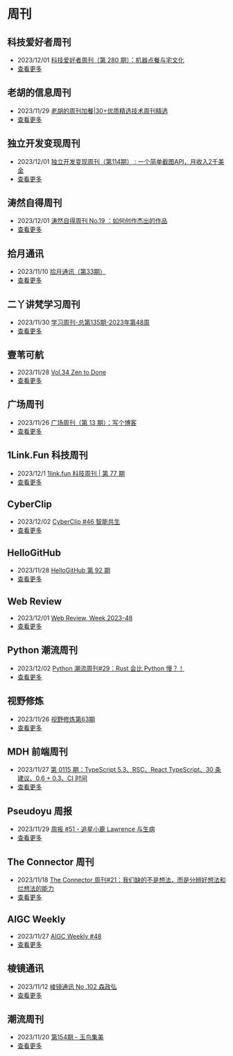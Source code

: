 # 周刊

## 科技爱好者周刊
- 2023/12/01 [科技爱好者周刊（第 280 期）：机器点餐与宅文化](http://www.ruanyifeng.com/blog/2023/12/weekly-issue-280.html)
- [查看更多](channels/科技爱好者周刊.md)

## 老胡的信息周刊
- 2023/11/29 [老胡的周刊加餐|30+优质精选技术周刊精选](https://mp.weixin.qq.com/s/lW0Uz224MkURjM7Pru8soA)
- [查看更多](channels/老胡的信息周刊.md)

## 独立开发变现周刊
- 2023/12/01 [独立开发变现周刊（第114期） : 一个简单截图API，月收入2千美金](https://www.ezindie.com/weekly/issue-114)
- [查看更多](channels/独立开发变现周刊.md)

## 涛然自得周刊
- 2023/12/01 [涛然自得周刊 No.19 ：如何创作杰出的作品](http://heyitao.com/post/beyond-code-weekly-019)
- [查看更多](channels/涛然自得周刊.md)

## 拾月通讯
- 2023/11/10 [拾月通讯（第33期）](https://www.skyue.com/23111016.html)
- [查看更多](channels/拾月通讯.md)

## 二丫讲梵学习周刊
- 2023/11/30 [学习周刊-总第135期-2023年第48周](https://wiki.eryajf.net/pages/883f27/)
- [查看更多](channels/二丫讲梵学习周刊.md)

## 壹苇可航
- 2023/11/28 [Vol.34 Zen to Done](https://justgoidea.com/newsletter/202334/?utm_source=atom_feed)
- [查看更多](channels/壹苇可航.md)

## 广场周刊
- 2023/11/26 [广场周刊（第 13 期）：写个博客](https://immmmm.com/weekly-2023-11-26/)
- [查看更多](channels/广场周刊.md)

## 1Link.Fun 科技周刊
- 2023/12/1 [1link.fun 科技周刊 | 第 77 期](https://1link.fun/blog/issue/issue77/)
- [查看更多](channels/1Link.Fun%20%E7%A7%91%E6%8A%80%E5%91%A8%E5%88%8A.md)

## CyberClip
- 2023/12/02 [CyberClip #46 智能共生](https://shyrz.me/cyberclip-46-intelligent-symbiosis/)
- [查看更多](channels/CyberClip.md)

## HelloGitHub
- 2023/11/28 [HelloGitHub 第 92 期](https://hellogithub.com/periodical/volume/92)
- [查看更多](channels/HelloGitHub.md)

## Web Review
- 2023/12/01 [Web Review, Week 2023-48](https://ervin.ipsquad.net/blog/2023/12/01/web-review-week-2023-48/)
- [查看更多](channels/Web%20Review.md)

## Python 潮流周刊
- 2023/12/02 [Python 潮流周刊#29：Rust 会比 Python 慢？！](https://pythoncat.top/posts/2023-12-02-weekly/)
- [查看更多](channels/Python%20%E6%BD%AE%E6%B5%81%E5%91%A8%E5%88%8A.md)

## 视野修炼
- 2023/11/26 [视野修炼第63期](https://sugarat.top/weekly/2023-11-26.html)
- [查看更多](channels/%E8%A7%86%E9%87%8E%E4%BF%AE%E7%82%BC.md)

## MDH 前端周刊
- 2023/11/27 [第 0115 期：TypeScript 5.3、RSC、React TypeScript、30 条建议、0.6 + 0.3、CI 时间](https://mdhweekly.com/weekly/issue-0115)
- [查看更多](channels/MDH%20%E5%89%8D%E7%AB%AF%E5%91%A8%E5%88%8A.md)

## Pseudoyu 周报
- 2023/11/29 [周报 #51 - 追星小鹿 Lawrence 与生病](https://www.pseudoyu.com/zh/2023/11/29/weekly_review_20231129/)
- [查看更多](channels/Pseudoyu%20%E5%91%A8%E6%8A%A5.md)

## The Connector 周刊
- 2023/11/18 [The Connector 周刊#21：我们缺的不是想法，而是分辨好想法和烂想法的能力](https://liduos.com/the-connector-weekly-21.html)
- [查看更多](channels/The%20Connector%20%E5%91%A8%E5%88%8A.md)

## AIGC Weekly
- 2023/11/27 [AIGC Weekly #48](https://quail.ink/op7418/p/aigc-weekly-48)
- [查看更多](channels/AIGC%20Weekly.md)

## 棱镜通讯
- 2023/11/12 [棱镜通讯 No .102 森政弘](https://wangyurui.com/posts/leng-jing-tong-xun-no-102-sen-zheng-hong-1e265590)
- [查看更多](channels/%E6%A3%B1%E9%95%9C%E9%80%9A%E8%AE%AF.md)

## 潮流周刊
- 2023/11/20 [第154期 - 玉鸟集美](https://weekly.tw93.fun/posts/154-%E7%8E%89%E9%B8%9F%E9%9B%86%E7%BE%8E/)
- [查看更多](channels/%E6%BD%AE%E6%B5%81%E5%91%A8%E5%88%8A.md)

